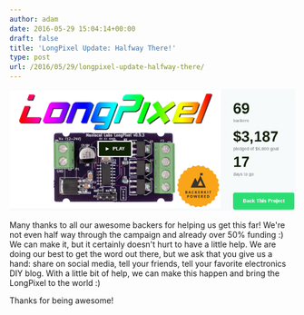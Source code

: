 ```yaml
---
author: adam
date: 2016-05-29 15:04:14+00:00
draft: false
title: 'LongPixel Update: Halfway There!'
type: post
url: /2016/05/29/longpixel-update-halfway-there/
---
```


![53per](/wp-content/uploads/2016/05/53per.png)


Many thanks to all our awesome backers for helping us get this far! We're not even half way through the campaign and already over 50% funding :) We can make it, but it certainly doesn't hurt to have a little help. We are doing our best to get the word out there, but we ask that you give us a hand: share on social media, tell your friends, tell your favorite electronics DIY blog. With a little bit of help, we can make this happen and bring the LongPixel to the world :)

Thanks for being awesome!
